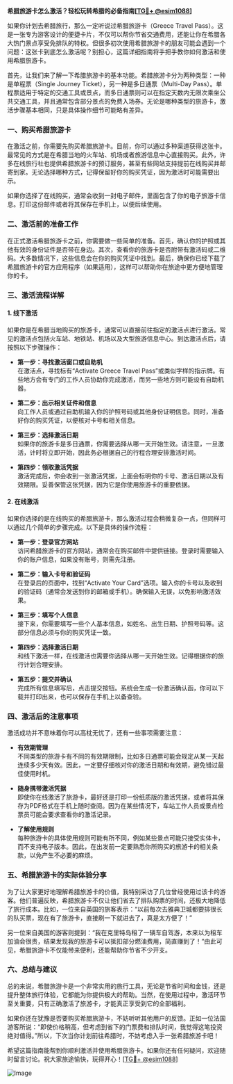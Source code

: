 **希腊旅游卡怎么激活？轻松玩转希腊的必备指南[[TG💪+ @esim1088](https://t.me/s/esim1088)]**

如果你计划去希腊旅行，那么一定听说过希腊旅游卡（Greece Travel Pass）。这是一张专为游客设计的便捷卡片，不仅可以帮你节省交通费用，还能让你在希腊各大热门景点享受免排队的特权。但很多初次使用希腊旅游卡的朋友可能会遇到一个问题：这张卡到底怎么激活呢？别担心，这篇详细指南将手把手教你如何激活和使用希腊旅游卡。

首先，让我们来了解一下希腊旅游卡的基本功能。希腊旅游卡分为两种类型：一种是单程票（Single Journey Ticket），另一种是多日通票（Multi-Day Pass）。单程票适用于特定的交通工具或景点，而多日通票则可以在指定天数内无限次乘坐公共交通工具，并且通常包含部分景点的免费入场券。无论是哪种类型的旅游卡，激活步骤基本相同，只是具体操作细节可能略有差异。

### **一、购买希腊旅游卡**

在激活之前，你需要先购买希腊旅游卡。目前，你可以通过多种渠道获得这张卡。最常见的方式是在希腊当地的火车站、机场或者旅游信息中心直接购买。此外，许多在线旅行社也提供希腊旅游卡的预订服务，甚至有些网站支持提前在线购买并邮寄到家。无论选择哪种方式，记得保留好你的购买凭证，因为激活时可能需要出示。

如果你选择了在线购买，通常会收到一封电子邮件，里面包含了你的电子旅游卡信息。打印这份邮件或者将其保存在手机上，以便后续使用。

### **二、激活前的准备工作**

在正式激活希腊旅游卡之前，你需要做一些简单的准备。首先，确认你的护照或其他有效的身份证件是否带在身边。其次，查看你的旅游卡是否附带有激活码或二维码。大多数情况下，这些信息会在你的购买凭证中找到。最后，确保你已经下载了希腊旅游卡的官方应用程序（如果适用），这样可以帮助你在旅途中更方便地管理你的卡。

### **三、激活流程详解**

#### **1. 线下激活**

如果你是在希腊当地购买的旅游卡，通常可以直接前往指定的激活点进行激活。常见的激活点包括火车站、地铁站、机场以及大型旅游信息中心。到达激活点后，请按照以下步骤操作：

- **第一步：寻找激活窗口或自助机**  
  在激活点，寻找标有“Activate Greece Travel Pass”或类似字样的指示牌。有些地方会有专门的工作人员协助你完成激活，而另一些地方则可能设有自助机器。

- **第二步：出示相关证件和信息**  
  向工作人员或通过自助机输入你的护照号码或其他身份证明信息。同时，准备好你的购买凭证，以便核对卡号和相关信息。

- **第三步：选择激活日期**  
  如果你的旅游卡是多日通票，你需要选择从哪一天开始生效。请注意，一旦激活，计时将立即开始，因此务必根据自己的行程合理安排激活时间。

- **第四步：领取激活凭据**  
  激活完成后，你会收到一张激活凭据，上面会标明你的卡号、激活日期以及有效期限。妥善保管这张凭据，因为它是你使用旅游卡的重要依据。

#### **2. 在线激活**

如果你选择的是在线购买的希腊旅游卡，那么激活过程会稍微复杂一点，但同样可以通过几个简单的步骤完成。以下是具体的操作流程：

- **第一步：登录官方网站**  
  访问希腊旅游卡的官方网站，通常会在购买邮件中提供链接。登录时需要输入你的账户信息，如果没有账号，则需先注册。

- **第二步：输入卡号和验证码**  
  在登录后的页面中，找到“Activate Your Card”选项。输入你的卡号以及收到的验证码（通常会发送到你的邮箱或手机）。确保输入无误，以免影响激活效果。

- **第三步：填写个人信息**  
  接下来，你需要填写一些个人基本信息，如姓名、出生日期、护照号码等。这部分信息必须与你的购买凭证一致。

- **第四步：选择激活日期**  
  和线下激活一样，在线激活也需要你选择从哪一天开始生效。记得根据你的旅行计划合理安排。

- **第五步：提交并确认**  
  完成所有信息填写后，点击提交按钮。系统会生成一份激活确认函，你可以下载并打印出来，也可以保存在手机上以备查验。

### **四、激活后的注意事项**

激活成功并不意味着你可以高枕无忧了，还有一些事项需要注意：

- **有效期管理**  
  不同类型的旅游卡有不同的有效期限制，比如多日通票可能会规定从某一天起连续多少天有效。因此，一定要仔细核对你的激活日期和有效期，避免错过最佳使用时机。

- **随身携带激活凭据**  
  即使你在线激活了旅游卡，最好还是打印一份纸质版的激活凭据，或者将其保存为PDF格式在手机上随时查阅。因为在某些情况下，车站工作人员或景点检票员可能会要求查看你的激活记录。

- **了解使用规则**  
  每种旅游卡的具体使用规则可能有所不同，例如某些景点可能只接受实体卡，而不支持电子版本。因此，在出发前一定要熟悉你所购买的旅游卡的相关条款，以免产生不必要的麻烦。

### **五、希腊旅游卡的实际体验分享**

为了让大家更好地理解希腊旅游卡的价值，我特别采访了几位曾经使用过该卡的游客。他们普遍反映，希腊旅游卡不仅让他们省去了排队购票的时间，还极大地降低了旅行成本。比如，一位来自英国的旅客表示：“以前每次去雅典卫城都要排很长的队买票，现在有了旅游卡，直接刷一下就进去了，真是太方便了！”

另一位来自美国的游客则提到：“我在克里特岛租了一辆车自驾游，本来以为租车加油会很贵，结果发现我的旅游卡可以抵扣部分燃油费用，简直赚到了！”由此可见，希腊旅游卡不仅能带来便利，还能帮助你节省不少开支。

### **六、总结与建议**

总的来说，希腊旅游卡是一个非常实用的旅行工具，无论是节省时间和金钱，还是提升整体旅行体验，它都能为你提供极大的帮助。当然，在使用过程中，激活环节至关重要，只有正确激活了旅游卡，才能真正享受到它的全部福利。

如果你还在犹豫是否要购买希腊旅游卡，不妨听听其他用户的反馈。正如一位法国游客所说：“即使价格稍高，但考虑到省下的门票费和排队时间，我觉得这笔投资绝对值得。”所以，下次当你计划前往希腊时，不妨考虑入手一张希腊旅游卡吧！

希望这篇指南能帮到你顺利激活并使用希腊旅游卡。如果你还有任何疑问，欢迎随时留言讨论。祝大家旅途愉快，玩得开心！[[TG💪+ @esim1088](https://t.me/s/esim1088)] 

![Image](https://i.postimg.cc/4NQfJmqS/Snipaste-2025-05-13-00-14-12.png)